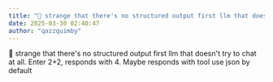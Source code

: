 ```yaml
---
title: "💭 strange that there's no structured output first llm that doesn't try to chat at..."
date: 2025-03-30 02:40:47
author: "qazzquimby"
---
```


💭 strange that there's no structured output first llm that doesn't try to chat at all. Enter 2+2, responds with 4. Maybe responds with tool use json by default